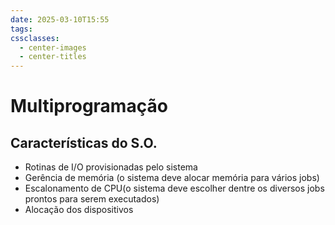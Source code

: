 ```yaml
---
date: 2025-03-10T15:55
tags: 
cssclasses:
  - center-images
  - center-titles
---
```

# Multiprogramação

## Características do S.O.

- Rotinas de I/O provisionadas pelo sistema
- Gerência de memória (o sistema deve alocar memória para vários jobs)
- Escalonamento de CPU(o sistema deve escolher dentre os diversos jobs prontos para serem executados)
- Alocação dos dispositivos